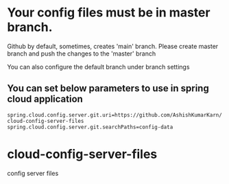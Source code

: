 # Your config files must be in master branch.
Github by default, sometimes, creates 'main' branch. Please create master branch and push the changes to the 'master' branch

You can also configure the default branch under branch settings

## You can set below parameters to use in spring cloud application

`spring.cloud.config.server.git.uri=https://github.com/AshishKumarKarn/cloud-config-server-files`
`spring.cloud.config.server.git.searchPaths=config-data`


# cloud-config-server-files
config server files
